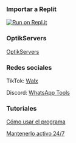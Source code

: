 ### Importar a Replit

[![Run on Repl.it](https://replit.com/badge/github/W4LX/ViewOnceWa)](https://replit.com/github/W4LX/WatchMediaMoreThanOnce)

### OptikServers

[OptikServers](https://my.optikservers.com/join/dpyaodx5fgtWzmZ6)

### Redes sociales

TikTok: [Walx](https://www.tiktok.com/@walx.dev)

Discord: [WhatsApp Tools](https://discord.gg/byjMwu7uyZ)

### Tutoriales

[Cómo usar el programa](https://www.tiktok.com/@walt.dev/video/7313467611096861957)

[Mantenerlo activo 24/7](https://www.tiktok.com/@walt.dev/video/7340921027721006342)
